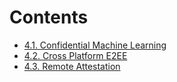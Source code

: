 # Contents
- [4.1. Confidential Machine Learning](https://islet-project.github.io/islet/usecases/confidential_ml.html)
- [4.2. Cross Platform E2EE](https://islet-project.github.io/islet/usecases/cross-platform-e2ee.html)
- [4.3. Remote Attestation](https://islet-project.github.io/islet/usecases/remote-attestation.html)
